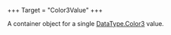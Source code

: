 +++
Target = "Color3Value"
+++

A container object for a single [DataType.Color3](https://developer.roblox.com/search#stq=Color3) value.